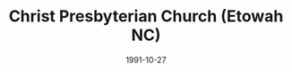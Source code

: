---
date: &id001 1991-10-27
end_date: null
location:
  address: null
  city: Etowah
  state: NC
minister:
- end: 2013-12-31
  name: Roy Davenport
  start: 1991-01-01
  type: Pastor
ministers:
- Roy Davenport
name: Christ Presbyterian Church
names:
- end: 2013-12-31
  name: Christ Presbyterian Church
  start: 1991-10-27
origination_date: *id001
raw_data: "NORTH CAROLINA\nEtowah\n\nChrist Presbyterian Church, Orthodox Presbyterian\
  \ Church  (October 27, 1991\u2013December\n31, 2013)\nPastor: Roy Davenport, 1991\u2013\
  2013"
received_from: null
states:
- NC
status:
  active: false
  end_date: 2013-12-31
  reason: null
  received_from: null
  withdrawal_to: null
title: Christ Presbyterian Church (Etowah NC)
year_established:
- 1991

---